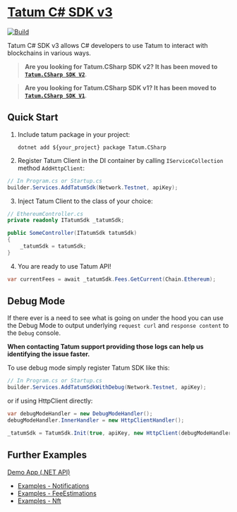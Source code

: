# [Tatum C# SDK v3](http://tatum.com/)

[![Build](https://github.com/tatumio/tatum-csharp/actions/workflows/build.yml/badge.svg?branch=v3)](https://github.com/tatumio/tatum-csharp/actions/workflows/build.yml)

Tatum C# SDK v3 allows C# developers to use Tatum to interact with blockchains in various ways.

> **Are you looking for Tatum.CSharp SDK v2? It has been moved to [`Tatum.CSharp SDK V2`](https://github.com/tatumio/tatum-csharp/tree/v2)**.

> **Are you looking for Tatum.CSharp SDK v1? It has been moved to [`Tatum.CSharp SDK V1`](https://github.com/tatumio/tatum-csharp/tree/v1)**.

## Quick Start

1. Include tatum package in your project:


   `dotnet add ${your_project} package Tatum.CSharp`


2. Register Tatum Client in the DI container by calling `IServiceCollection` method `AddHttpClient`:

```cs
// In Program.cs or Startup.cs
builder.Services.AddTatumSdk(Network.Testnet, apiKey);
```
3. Inject Tatum Client to the class of your choice:

```cs
// EthereumController.cs
private readonly ITatumSdk _tatumSdk;

public SomeController(ITatumSdk tatumSdk)
{
    _tatumSdk = tatumSdk;
}
```

4. You are ready to use Tatum API!
```cs
var currentFees = await _tatumSdk.Fees.GetCurrent(Chain.Ethereum);
```

## Debug Mode

If there ever is a need to see what is going on under the hood you can use the Debug Mode to output underlying `request curl` and `response content` to the `Debug` console.

**When contacting Tatum support providing those logs can help us identifying the issue faster.**

To use debug mode simply register Tatum SDK like this:
```cs
// In Program.cs or Startup.cs
builder.Services.AddTatumSdkWithDebug(Network.Testnet, apiKey);
```

or if using HttpClient directly:
```cs
var debugModeHandler = new DebugModeHandler();
debugModeHandler.InnerHandler = new HttpClientHandler();

_tatumSdk = TatumSdk.Init(true, apiKey, new HttpClient(debugModeHandler));
```

## Further Examples

[Demo App (.NET API)](Tatum.CSharp.Demo)

- [Examples - Notifications](Tatum.CSharp.Examples/Notifications/TatumNotifications.cs)
- [Examples - FeeEstimations](Tatum.CSharp.Examples/Fees/TatumFeeEstimations.cs)
- [Examples - Nft](Tatum.CSharp.Examples/Nft/TatumNft.cs)
